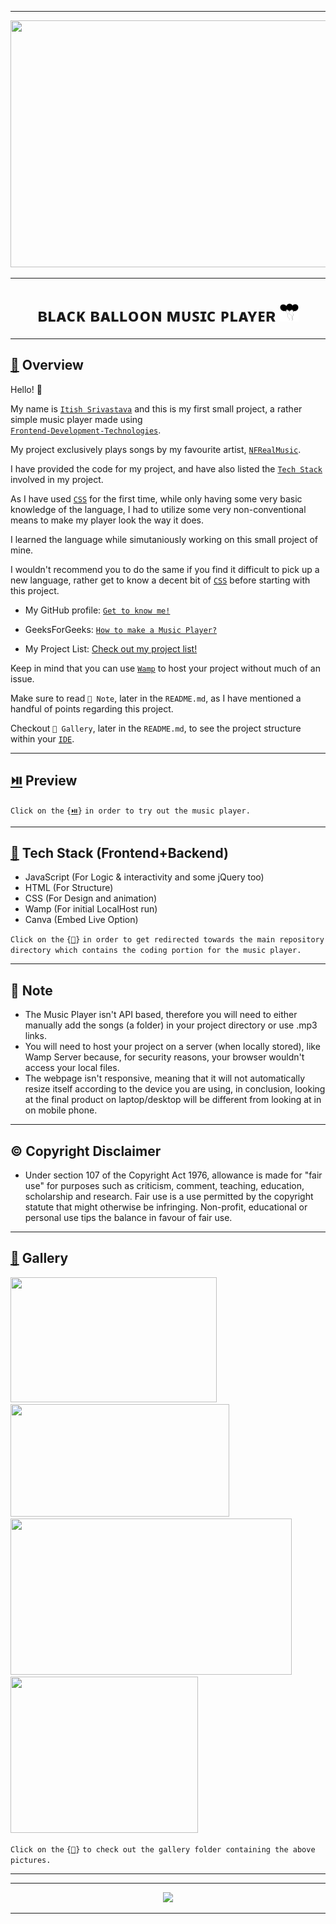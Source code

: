 ----
<div align="center">
<img width="1000px" height="395px" src="https://github.com/Legendary-Person/Music-Player/blob/main/readme%20resource/preview.gif"/>
</div>

<!--The title for my project.--> 

----
<p>
  <h1 align="center">
    <b>
  ʙʟᴀᴄᴋ ʙᴀʟʟᴏᴏɴ ᴍᴜꜱɪᴄ ᴘʟᴀʏᴇʀ <img width="30px" height="30px" src="https://github.com/Legendary-Person/Music-Player/blob/main/readme%20resource/black.svg"/>
    </b>
  </h1>
</p>

----
<h2 align="left">
     <b>
         <a href="https://github.com/Legendary-Person/Music-Player">
             🔰</a> Overview
     </b>
</h2>

Hello! 👋

My name is <a href="https://github.com/Legendary-Person">```Itish Srivastava```</a> and this is my first small project, a rather simple music player made using </br>
<a href="https://www.freecodecamp.org/news/what-is-front-end-development/">```Frontend-Development-Technologies```</a>. 

My project exclusively plays songs by my favourite artist, <a href="https://en.wikipedia.org/wiki/NF_(rapper)">```NFRealMusic```</a>.

I have provided the code for my project, and have also listed the <a href="https://blog.hubstaff.com/technology-stack/">```Tech Stack```</a> involved in my project.

As I have used <a href="https://www.w3schools.com/Css/">```CSS```</a> for the first time, while only having some very basic knowledge of the language, I had to utilize some very non-conventional means to make my player look the way it does.

I learned the language while simutaniously working on this small project of mine.

I wouldn't recommend you to do the same if you find it difficult to pick up a new language, rather get to know a decent bit of <a href="https://www.w3schools.com/Css/">```CSS```</a> before starting with this project.

- My GitHub profile: <a href="https://github.com/Legendary-Person/Legendary-Person">```Get to know me!```</a>

- GeeksForGeeks: <a href="https://www.geeksforgeeks.org/create-a-music-player-using-javascript/">```How to make a Music Player?```</a>

- My Project List: <a href="https://github.com/Legendary-Person/My-Little-Projects">Check out my project list!</a>

Keep in mind that you can use <a href="https://www.hostinger.com/tutorials/what-is-wamp">```Wamp```</a> to host your project without much of an issue. 

Make sure to read ```📣 Note```, later in the ```README.md```, as I have mentioned a handful of points regarding this project.

Checkout ```📸 Gallery```, later in the ```README.md```, to see the project structure within your <a href="https://www.educba.com/what-is-ide/">```IDE```</a>.

----
<h2 align="left">
    <b>
        <a href="https://legendary-person.github.io/Music-Player/music-player.in/WelcomePage/">
            ⏯️</a> Preview
    </b>
</h2>

```Click on the``` ```{```<a href="https://legendary-person.github.io/Music-Player/music-player.in/WelcomePage/">```⏯️```</a>```}``` ```in order to try out the music player.```

----
<h2 align="left">
    <b>
        <a href="https://github.com/Legendary-Person/Music-Player/tree/main/music-player.in">
            🏹</a> Tech Stack (Frontend+Backend)
    </b>
</h2>

- JavaScript (For Logic & interactivity and some jQuery too)
- HTML (For Structure)
- CSS (For Design and animation)
- Wamp (For initial LocalHost run)
- Canva (Embed Live Option)

```Click on the``` ```{```<a href="https://github.com/Legendary-Person/Music-Player/tree/main/music-player.in">```🏹```</a>```}``` ```in order to get redirected towards the main repository directory which contains the coding portion for the music player.```
               
----            
<!--Welcome Monologue-->
     
<h2 align="left">
    <b>
            📣 Note
    </b> 
</h2>

- The Music Player isn't API based, therefore you will need to either manually add the songs (a folder) in your project directory or use .mp3 links.
- You will need to host your project on a server (when locally stored), like Wamp Server because, for security reasons, your browser wouldn't access your local files.
- The webpage isn't responsive, meaning that it will not automatically resize itself according to the device you are using, in conclusion, looking at the final product on laptop/desktop will be different from looking at in on mobile phone.

----
<h2 align="left">
  <b>
    ©️ Copyright Disclaimer
  </b>
</h2>

- Under section 107 of the Copyright Act 1976, allowance is made for "fair use" for purposes such as criticism, comment, teaching, education, scholarship and research. Fair use is a use permitted by the copyright statute that might otherwise be infringing. Non-profit, educational or personal use tips the balance in favour of fair use.   

----
<h2 align="left">
    <b>
        <a href="https://github.com/Legendary-Person/Music-Player/tree/main/Gallery">
            📸</a> Gallery
    </b>
</h2>

<p align="left">
  <img width="330px" height="200px" src="https://github.com/Legendary-Person/Music-Player/blob/main/Gallery/main%20menu.png"/>
  <img width="350px" height="180px" src="https://github.com/Legendary-Person/Music-Player/blob/main/Gallery/menu.png"/>
  <img width="450px" height="250px" src="https://github.com/Legendary-Person/Music-Player/blob/main/Gallery/menu%20player.png"/>
  <img width="300px" height="250px" src="https://github.com/Legendary-Person/Music-Player/blob/main/Gallery/file%20outlook.png"/>
</p>

```Click on the``` ```{```<a href="https://github.com/Legendary-Person/Music-Player/tree/main/Gallery">```📸```</a>```}``` ```to check out the gallery folder containing the above pictures.```

----
----
<div align="center">
    <img src="https://github.com/Legendary-Person/My-Little-Projects/blob/main/gifs/Black%20Balloon%20Player.gif"/>
</div>
                                                                                                                             
----
